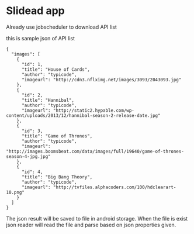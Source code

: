 # Slidead app

Already use jobscheduler to download API list 

this is sample json of API list

```
{
  "images": [
    {
      "id": 1,
      "title": "House of Cards",
      "author": "typicode",
      "imageurl": "http://cdn3.nflximg.net/images/3093/2043093.jpg"
    },
    {
      "id": 2,
      "title": "Hannibal",
      "author": "typicode",
      "imageurl": "http://static2.hypable.com/wp-content/uploads/2013/12/hannibal-season-2-release-date.jpg"
    },
    {
      "id": 3,
      "title": "Game of Thrones",
      "author": "typicode",
      "imageurl": "http://images.boomsbeat.com/data/images/full/19640/game-of-thrones-season-4-jpg.jpg"
    },
    {
      "id": 4,
      "title": "Big Bang Theory",
      "author": "typicode",
      "imageurl": "http://tvfiles.alphacoders.com/100/hdclearart-10.png"
    }
  ]
}
```


The json result will be saved to file in android storage. When the file is exist json reader will read the file and parse based on json properties given.
